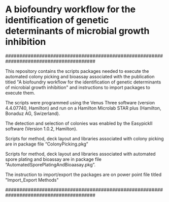 # A biofoundry workflow for the identification of genetic determinants of microbial growth inhibition

########################################################################################

This repository contains the scripts packages needed to execute the automated colony picking and bioassay associated with the publication titled "A biofoundry workflow for the identification of genetic determinants of microbial growth inhibition" and instructions to import packages to execute them. 

The scripts were programmed using the Venus Three software (version 4.4.07740, Hamilton) and run on a Hamilton Microlab STAR plus (Hamilton, Bonaduz AG, Swizerland).

The detection and selection of colonies was enabled by the EasypickII software (Version 1.0.2, Hamilton).

Scripts for method, deck layout and libraries associated with colony picking are in package file “ColonyPicking.pkg” 

Scripts for method, deck layout and libraries associated with automated spore plating and bioassay are in package file “AutomatedSporePlatingAndBioaasay.pkg”.

The instruction to import/export the packages are on power point file titled "Import_Export Methods"

########################################################################################
